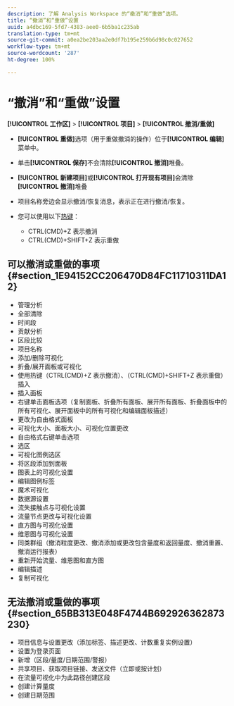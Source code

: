 ```yaml
---
description: 了解 Analysis Workspace 的“撤消”和“重做”选项。
title: “撤消”和“重做”设置
uuid: a4dbc169-5fd7-4383-aee0-6b5ba1c235ab
translation-type: tm+mt
source-git-commit: a0ea2be203aa2e0df7b195e259b6d98c0c027652
workflow-type: tm+mt
source-wordcount: '287'
ht-degree: 100%

---
```



# “撤消”和“重做”设置

**[!UICONTROL 工作区]** > **[!UICONTROL 项目]** > **[!UICONTROL 撤消/重做]**

* **[!UICONTROL 重做]**&#x200B;选项（用于重做撤消的操作）位于&#x200B;**[!UICONTROL 编辑]**&#x200B;菜单中。

* 单击&#x200B;**[!UICONTROL 保存]**&#x200B;不会清除&#x200B;**[!UICONTROL 撤消]**&#x200B;堆叠。

* **[!UICONTROL 新建项目]**&#x200B;或&#x200B;**[!UICONTROL 打开现有项目]**&#x200B;会清除&#x200B;**[!UICONTROL 撤消]**&#x200B;堆叠

* 项目名称旁边会显示撤消/恢复消息，表示正在进行撤消/恢复。
* 您可以使用以下[热键](/help/analyze/analysis-workspace/build-workspace-project/fa-shortcut-keys.md)：

   * CTRL(CMD)+Z 表示撤消
   * CTRL(CMD)+SHIFT+Z 表示重做

## 可以撤消或重做的事项 {#section_1E94152CC206470D84FC11710311DA12}

* 管理分析
* 全部清除
* 时间段
* 贡献分析
* 区段比较
* 项目名称
* 添加/删除可视化
* 折叠/展开面板或可视化
* 使用热键（CTRL(CMD)+Z 表示撤消）、（CTRL(CMD)+SHIFT+Z 表示重做）插入
* 插入面板
* 右键单击面板选项（复制面板、折叠所有面板、展开所有面板、折叠面板中的所有可视化、展开面板中的所有可视化和编辑面板描述）
* 更改为自由格式面板
* 可视化大小、面板大小、可视化位置更改
* 自由格式右键单击选项
* 选区
* 可视化图例选区
* 将区段添加到面板
* 图表上的可视化设置
* 编辑图例标签
* 魔术可视化
* 数据源设置
* 流失接触点与可视化设置
* 流量节点更改与可视化设置
* 直方图与可视化设置
* 维恩图与可视化设置
* 同类群组（撤消粒度更改、撤消添加或更改包含量度和返回量度、撤消重置、撤消运行报表）
* 重新开始流量、维恩图和直方图
* 编辑描述
* 复制可视化

## 无法撤消或重做的事项 {#section_65BB313E048F4744B692926362873230}

* 项目信息与设置更改（添加标签、描述更改、计数重复实例设置）
* 设置为登录页面
* 新增（区段/量度/日期范围/警报）
* 共享项目、获取项目链接、发送文件（立即或按计划）
* 在流量可视化中为此路径创建区段
* 创建计算量度
* 创建日期范围

